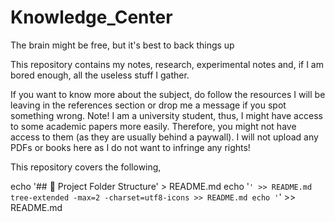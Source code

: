 # Knowledge_Center
The brain might be free, but it's best to back things up

<Info> This repository contains my notes, research, experimental notes and, if I am bored enough, all the useless stuff I gather.

If you want to know more about the subject, do follow the resources I will be leaving in the references section or drop me a message if you spot something wrong.
Note! I am a university student, thus, I might have access to some academic papers more easily. Therefore, you might not have access to them (as they are usually behind a paywall). I will not upload any PDFs or books here as I do not want to infringe any rights!


This repository covers the following,

echo '## 📁 Project Folder Structure' > README.md
echo '```' >> README.md
tree-extended -max=2 -charset=utf8-icons >> README.md
echo '```' >> README.md
